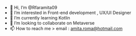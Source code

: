 - 👋 Hi, I’m @Rfaramita09
- 👀 I’m interested in Front-end development , UX/UI Designer
- 🌱 I’m currently learning Kotlin
- 💞️ I’m looking to collaborate on Metaverse
- 📫 How to reach me > email : amita.roma@hotmail.com

<!---
faramita09 is a ✨ special ✨ repository because its `README.md` (this file) appears on your GitHub profile.
You can click the Preview link to take a look at your changes.
--->

